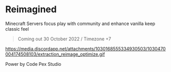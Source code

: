 # Reimagined
Minecraft Servers focus play with community and enhance vanilla keep classic feel


> Coming out 30 October 2022 / Timezone +7

https://media.discordapp.net/attachments/1030168555334930503/1030470004174508103/extraction_reimage_optimize.gif

Power by Code Pex Studio
